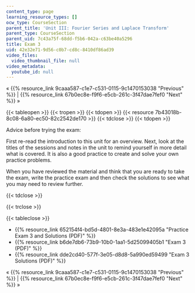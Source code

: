 ```yaml
---
content_type: page
learning_resource_types: []
ocw_type: CourseSection
parent_title: 'Unit III: Fourier Series and Laplace Transform'
parent_type: CourseSection
parent_uid: 7c43a75f-68dd-f5b6-042a-c63be40a5296
title: Exam 3
uid: 42e32e71-9d56-c0b7-cd8c-8410df86ad39
video_files:
  video_thumbnail_file: null
video_metadata:
  youtube_id: null
---
```


« {{% resource_link 9caaa587-c1e7-c531-0115-9c1470153038 "Previous" %}} | {{% resource_link 67b0ec8e-f9f6-e5cb-261c-3f47dae7fef0 "Next" %}} »

{{< tableopen >}}
{{< tropen >}}
{{< tdopen >}}
{{< resource 7b43018b-8c08-6a80-ec50-82c2542de170 >}}
{{< tdclose >}}
{{< tdopen >}}


Advice before trying the exam:

First re-read the introduction to this unit for an overview. Next, look at the titles of the sessions and notes in the unit to remind yourself in more detail what is covered. It is also a good practice to create and solve your own practice problems.

When you have reviewed the material and think that you are ready to take the exam, write the practice exam and then check the solutions to see what you may need to review further.


{{< tdclose >}}

{{< trclose >}}

{{< tableclose >}}

*   {{% resource_link 652154f4-bd5d-4801-8e3a-483e1e42095a "Practice Exam 3 and Solutions (PDF)" %}}
*   {{% resource_link b6de7db6-73b9-10b0-1aa1-5d25099405b1 "Exam 3 (PDF)" %}}
*   {{% resource_link dde2cd40-577f-3e05-d8d8-5a990ed59499 "Exam 3 Solutions (PDF)" %}}

« {{% resource_link 9caaa587-c1e7-c531-0115-9c1470153038 "Previous" %}} | {{% resource_link 67b0ec8e-f9f6-e5cb-261c-3f47dae7fef0 "Next" %}} »